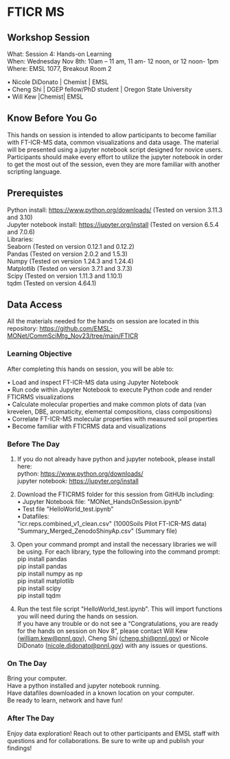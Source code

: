 # FTICR MS

## Workshop Session
What: Session 4: Hands-on Learning   <br>
When: Wednesday Nov 8th: 10am – 11 am, 11 am- 12 noon, or  12 noon- 1pm  <br>
Where:  EMSL 1077, Breakout Room 2

•	Nicole DiDonato | Chemist | EMSL  <br>
•	Cheng Shi | DGEP fellow/PhD student | Oregon State University <br>
•	Will Kew |Chemist| EMSL <br>


## Know Before You Go
This hands on session is intended to allow participants to become familiar with FT-ICR-MS data, common visualizations and data usage. The material will be presented using a jupyter notebook script designed for novice users. Participants should make every effort to utilize the jupyter notebook in order to get the most out of the session, even they are more familiar with another scripting language.

## Prerequistes
Python install: https://www.python.org/downloads/  (Tested on version 3.11.3 and 3.10) <br>
Jupyter notebook install: https://jupyter.org/install (Tested on version 6.5.4 and 7.0.6) <br>
Libraries: <br>
Seaborn (Tested on version 0.12.1 and 0.12.2) <br>
Pandas (Tested on version 2.0.2 and 1.5.3) <br>
Numpy (Tested on version 1.24.3 and 1.24.4) <br>
Matplotlib (Tested on version 3.7.1 and 3.7.3) <br>
Scipy (Tested on version 1.11.3 and 1.10.1) <br>
tqdm (Tested on version 4.64.1)<br>

## Data Access
All the materials needed for the hands on session are located in this repository: https://github.com/EMSL-MONet/CommSciMtg_Nov23/tree/main/FTICR

### Learning Objective
After completing this hands on session, you will be able to:

•	Load and inspect FT-ICR-MS data using Jupyter Notebook <br>
•	Run code within Jupyter Notebook to execute Python code and render FTICRMS visualizations <br>
•	Calculate molecular properties and make common plots of data (van krevelen, DBE, aromaticity, elemental compositions, class compositions) <br>
•	Correlate FT-ICR-MS molecular properties with measured soil properties <br>
•	Become familiar with FTICRMS data and visualizations <br>

### Before The Day
1. If you do not already have python and jupyter notebook, please install here:  <br>
python: https://www.python.org/downloads/  <br>
jupyter notebook: https://jupyter.org/install  <br>

2. Download the FTICRMS folder for this session from GitHUb including:  <br>
•	Jupyter Notebook file: "MONet_HandsOnSession.ipynb" <br>
•	Test file "HelloWorld_test.ipynb" <br>
•	Datafiles:  <br>
"icr.reps.combined_v1_clean.csv" (1000Soils Pilot FT-ICR-MS data) <br>
"Summary_Merged_ZenodoShinyAp.csv" (Summary file) <br>

3. Open your command prompt and install the necessary libraries we will be using. For each library, type the following into the command prompt:<br>
   pip install pandas <br>
   pip install pandas <br>
   pip install numpy as np<br>
   pip install matplotlib <br>
   pip install scipy <br>
   pip install tqdm 

4. Run the test file script "HelloWorld_test.ipynb". This will import functions you will need during the hands on session.  <br>
If you have any trouble or do not see a “Congratulations, you are ready for the hands on session on Nov 8”, please
contact Will Kew (william.kew@pnnl.gov), Cheng Shi (cheng.shi@pnnl.gov) or Nicole DiDonato (nicole.didonato@pnnl.gov) with any issues or questions.

### On The Day
Bring your computer.  <br>
Have a python installed and jupyter notebook running. <br>
Have datafiles downloaded in a known location on your computer. <br>
Be ready to learn, network and have fun! <br>
### After The Day 
Enjoy data exploration! Reach out to other participants and EMSL staff with questions and for collaborations. Be sure to write up and publish your findings! 
